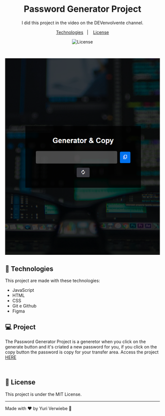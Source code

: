 <h1 align="center"> Password Generator Project </h1>

<p align="center">
I did this project in the video on the DEVenvolvente channel.
</p>

<p align="center">
  <a href="#-technologies">Technologies</a>&nbsp;&nbsp;&nbsp;|&nbsp;&nbsp;&nbsp;
  <a href="#-project>Project</a>&nbsp;&nbsp;&nbsp;|&nbsp;&nbsp;&nbsp;
  <a href="#-license">License</a>
</p>

<p align="center">
  <img alt="License" src="https://img.shields.io/static/v1?label=license&message=MIT&color=49AA26&labelColor=000000">
</p>

<br>

<p align="center">
  <img alt="Illustrative Image of Password Generator " src="img/preview.png" width="600px">
</p>

## 🚀 Technologies

This project are made with these technologies:

- JavaScript
- HTML
- CSS
- Git e Github
- Figma

## 💻 Project

The Password Generator Project is a generetor when you click on the generate button and it's criated a new password for you, if you click on the copy button the password is copy for your transfer area. Access the project [HERE](https://yuriverwiebe.github.io/password-generator)
 
<br>

## 📝 License

This project is under the MIT License.

---

Made with ♥ by Yuri Verwiebe 🌊
